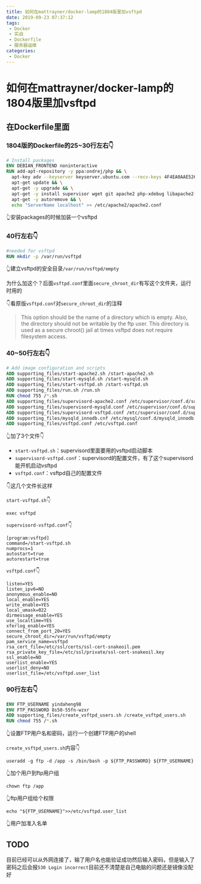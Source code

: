 ```yaml
---
title: 如何在mattrayner/docker-lamp的1804版里加vsftpd
date: 2019-09-23 07:37:12
tags: 
 - Docker
 - 实战
 - Dockerfile
 - 服务器运维
categories: 
 - Docker
---
```

# 如何在mattrayner/docker-lamp的1804版里加vsftpd

## 在Dockerfile里面

### 1804版的Dockerfile的25~30行左右👇

```dockerfile
# Install packages
ENV DEBIAN_FRONTEND noninteractive
RUN add-apt-repository -y ppa:ondrej/php && \
  apt-key adv --keyserver keyserver.ubuntu.com --recv-keys 4F4EA0AAE5267A6C && \
  apt-get update && \
  apt-get -y upgrade && \
  apt-get -y install supervisor wget git apache2 php-xdebug libapache2-mod-php mysql-server php-mysql pwgen php-apcu php7.1-mcrypt php-gd php-xml php-mbstring php-gettext zip unzip php-zip curl php-curl vsftpd && \
  apt-get -y autoremove && \
  echo "ServerName localhost" >> /etc/apache2/apache2.conf
```

👆安装packages的时候加装一个vsftpd

### 40行左右👇

```dockerfile
#needed for vsftpd
RUN mkdir -p /var/run/vsftpd
```

👆建立vsftpd的安全目录`/var/run/vsftpd/empty`

为什么加这个？后面`vsftpd.conf`里面`secure_chroot_dir`有写这个文件夹，运行时用的

👇看原版`vsftpd.conf`对`secure_chroot_dir`的注释

>This option should be the name of a directory which is empty.  Also, the directory should not be writable by the ftp user. This directory is used as a secure chroot() jail at times vsftpd does not require filesystem access.

### 40~50行左右👇

```dockerfile
# Add image configuration and scripts
ADD supporting_files/start-apache2.sh /start-apache2.sh
ADD supporting_files/start-mysqld.sh /start-mysqld.sh
ADD supporting_files/start-vsftpd.sh /start-vsftpd.sh
ADD supporting_files/run.sh /run.sh
RUN chmod 755 /*.sh
ADD supporting_files/supervisord-apache2.conf /etc/supervisor/conf.d/supervisord-apache2.conf
ADD supporting_files/supervisord-mysqld.conf /etc/supervisor/conf.d/supervisord-mysqld.conf
ADD supporting_files/supervisord-vsftpd.conf /etc/supervisor/conf.d/supervisord-vsftpd.conf
ADD supporting_files/mysqld_innodb.cnf /etc/mysql/conf.d/mysqld_innodb.cnf
ADD supporting_files/vsftpd.conf /etc/vsftpd.conf
```

👆加了3个文件👇

* `start-vsftpd.sh`：supervisord里面要用的vsftpd启动脚本
* `supervisord-vsftpd.conf`：supervisord的配置文件，有了这个supervisord能开机启动vsftpd
* `vsftpd.conf`：vsftpd自己的配置文件

👇这几个文件长这样

`start-vsftpd.sh`👇

    exec vsftpd

`supervisord-vsftpd.conf`👇

    [program:vsftpd]
    command=/start-vsftpd.sh
    numprocs=1
    autostart=true
    autorestart=true

`vsftpd.conf`👇

    listen=YES
    listen_ipv6=NO
    anonymous_enable=NO
    local_enable=YES
    write_enable=YES
    local_umask=022
    dirmessage_enable=YES
    use_localtime=YES
    xferlog_enable=YES
    connect_from_port_20=YES
    secure_chroot_dir=/var/run/vsftpd/empty
    pam_service_name=vsftpd
    rsa_cert_file=/etc/ssl/certs/ssl-cert-snakeoil.pem
    rsa_private_key_file=/etc/ssl/private/ssl-cert-snakeoil.key
    ssl_enable=NO
    userlist_enable=YES
    userlist_deny=NO
    userlist_file=/etc/vsftpd.user_list

### 90行左右👇

```dockerfile
ENV FTP_USERNAME yindaheng98
ENV FTP_PASSWORD 8s50-55fn-wzxr
ADD supporting_files/create_vsftpd_users.sh /create_vsftpd_users.sh
RUN chmod 755 /*.sh
```

👆设置FTP用户名和密码，运行一个创建FTP用户的shell

`create_vsftpd_users.sh`内容👇

    useradd -g ftp -d /app -s /bin/bash -p ${FTP_PASSWORD} ${FTP_USERNAME}

👆加个用户到ftp用户组

    chown ftp /app

👆ftp用户组给个权限

    echo "${FTP_USERNAME}">>/etc/vsftpd.user_list

👆用户加准入名单

## TODO

目前已经可以从外网连接了，输了用户名也能验证成功然后输入密码，但是输入了密码之后会报`530 Login incorrect`目前还不清楚是自己电脑的问题还是镜像没配好